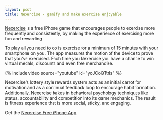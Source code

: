 ```yaml
---
layout: post
title: Nexercise - gamify and make exercise enjoyable
---
```


<a href="http://www.nexercise.com/">Nexercise</a> is a free iPhone game that encourages people to exercise more frequently and consistently, by making the experience of exercising more fun and rewarding.

To play all you need to do is exercise for a minimum of 15 minutes with your smartphone on you. The app measures the motion of the device to prove that you've exercised. Each time you Nexercise you have a chance to win virtual medals, discounts and even free merchandise.

{% include video source="youtube" id="ycJCoQTtrIs" %}

Nexercise's lottery style rewards system acts as an initial carrot for motivation and as a continual feedback loop to encourage habit formation.  Additionally, Nexercise bakes in behavioral psychology techniques like status, accountability and competition into its game mechanics.  The result is fitness experience that is more social, sticky, and engaging.

Get the <a href="http://itunes.apple.com/us/app/nexercise/id417348701">Nexercise Free iPhone App</a>.
